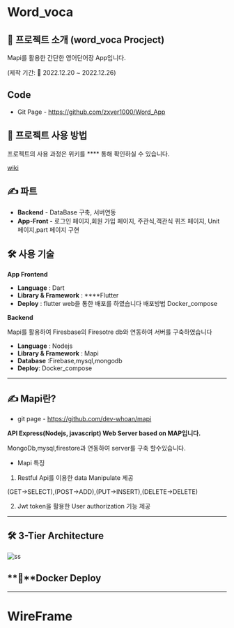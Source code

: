 # Word_voca

## 🍕 **프로젝트 소개 (word_voca** Procject)

Mapi를 활용한 간단한 영어단어장 App입니다. 

(제작 기간: 📆 2022.12.20 ~ 2022.12.26)

## Code

- Git Page - https://github.com/zxver1000/Word_App

## **🧩 프로젝트 사용 방법**

프로젝트의 사용 과정은  위키를 **** 통해 확인하실 수 있습니다.

[wiki](https://www.notion.so/wiki-aa5968d79b674098818bed2b78fa3d4a)

## **✍️ 파트**

- **Backend** - DataBase 구축, 서버연동
- **App-Front -** 로그인 페이지,회원 가입 페이지, 주관식,객관식 퀴즈 페이지, Unit 페이지,part 페이지 구현

## **🛠 사용 기술**

**App Frontend**

- **Language** : Dart
- **Library & Framework** :  ****Flutter
- **Deploy** : flutter web을 통한 배포를 하였습니다 배포방법 Docker_compose

**Backend**

Mapi를 활용하여 Firesbase의 Firesotre db와 연동하여 서버를 구축하였습니다

- **Language** : Nodejs
- **Library & Framework** : Mapi
- **Database** :Firebase,mysql,mongodb
- **Deploy**: Docker_compose

---

## **✍️** Mapi란?

- git page - https://github.com/dev-whoan/mapi

**API Express(Nodejs, javascript) Web Server based on MAP입니다.**

MongoDb,mysql,firestore과 연동하여 server를 구축 할수있습니다.

- Mapi 특징
1. Restful Api를 이용한 data Manipulate 제공

  (GET→SELECT),(POST→ADD),(PUT→INSERT),(DELETE→DELETE)

2. Jwt token을 활용한 User authorization 기능 제공

---

## **🛠** 3-Tier Architecture
![ss](https://user-images.githubusercontent.com/78923992/209632688-5c1514b0-f0c9-4f4d-91e4-f3b08bad8346.PNG)


## **🧩**Docker Deploy


---

# WireFrame



